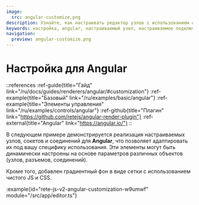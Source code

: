 ```yaml
---
image:
  src: angular-customize.png
description: Узнайте, как настраивать редактор узлов с использованием специальных компонентов в Angular. В этом примере представлены ресурсы, которые помогут вам создать настраиваемый редактор, адаптированный под ваши конкретные потребности.
keywords: настройка, angular, настраиваемый узел, настраиваемое подключение, настраиваемый сокет
navigation:
  preview: angular-customize.png
---
```


# Настройка для Angular

::references
:ref-guide{title="Гайд" link="/ru/docs/guides/renderers/angular/#customization"}
:ref-example{title="Базовый" link="/ru/examples/basic/angular"}
:ref-example{title="Элементы управления" link="/ru/examples/controls/angular"}
:ref-github{title="Плагин" link="https://github.com/retejs/angular-render-plugin"}
:ref-external{title="Angular" link="https://angular.io/"}
::

В следующем примере демонстрируется реализация настраиваемых узлов, сокетов и соединений для **Angular**, что позволяет адаптировать их под вашу специфику использования. Эти элементы могут быть динамически настроены на основе параметров различных объектов (узлов, разъемов, соединений).

Кроме того, добавлен градиентный фон в виде сетки с использованием чистого JS и CSS.

:example{id="rete-js-v2-angular-customization-w9umwf" module="/src/app/editor.ts"}
